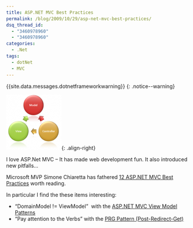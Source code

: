 ```yaml
---
title: ASP.NET MVC Best Practices
permalink: /blog/2009/10/29/asp-net-mvc-best-practices/
dsq_thread_id:
  - "3460978960"
  - "3460978960"
categories:
  - .Net
tags:
  - dotNet
  - MVC
---
```

{{site.data.messages.dotnetframeworkwarning}}
{: .notice--warning}

![ASP.NET MVC](/wp-content/uploads/ASPNet_MVC-150x150.png){: .align-right}

I love ASP.Net MVC – It has made web development fun. It also introduced new pitfalls…

Microsoft MVP Simone Chiaretta has fathered [12 ASP.NET MVC Best Practices](http://codeclimber.net.nz/archive/2009/10/27/12-asp.net-mvc-best-practices.aspx "Blog post: 12 ASP.NET MVC Best Practices") worth reading.

In particular I find the these items interesting:

* “DomainModel != ViewModel”  with the [ASP.NET MVC View Model Patterns](http://geekswithblogs.net/michelotti/archive/2009/10/25/asp.net-mvc-view-model-patterns.aspx "Blog post: ASP.NET MVC View Model Patterns")
* “Pay attention to the Verbs” with the [PRG Pattern (Post-Redirect-Get)](http://blog.eworldui.net/post/2008/05/ASPNET-MVC---Using-Post2c-Redirect2c-Get-Pattern.aspx "Blog post: ASP.NET MVC - Using Post, Redirect, Get Pattern")
